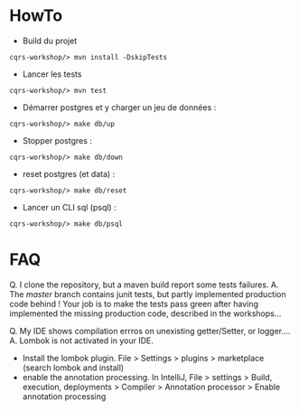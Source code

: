 HowTo
=====
* Build du projet
```
cqrs-workshop/> mvn install -DskipTests
```
* Lancer les tests
```
cqrs-workshop/> mvn test
```
* Démarrer postgres et y charger un jeu de données :
```
cqrs-workshop/> make db/up
```
* Stopper postgres :
```
cqrs-workshop/> make db/down
```
* reset postgres (et data) :
```
cqrs-workshop/> make db/reset
```
* Lancer un CLI sql (psql) :
```
cqrs-workshop/> make db/psql
```

FAQ
===
Q. I clone the repository, but a maven build report some tests failures.
A. The *master* branch contains junit tests, but partly implemented production code behind ! Your job is to make the tests pass green after having implemented the missing production code, described in the workshops...

Q. My IDE shows compilation errros on unexisting getter/Setter, or logger....
A. Lombok is not activated in your IDE. 
* Install the lombok plugin. File > Settings > plugins > marketplace (search lombok and install)
* enable the annotation processing. In IntelliJ, File > settings > Build, execution, deployments > Compiler > Annotation processor > Enable annotation processing